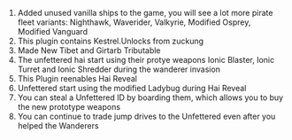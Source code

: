 1. Added unused vanilla ships to the game, you will see a lot more pirate fleet variants: Nighthawk, Waverider, Valkyrie, Modified Osprey, Modified Vanguard
2. This plugin contains Kestrel.Unlocks from zuckung
3. Made New Tibet and Girtarb Tributable
4. The unfettered hai start using their protye weapons Ionic Blaster, Ionic Turret and Ionic Shredder during the wanderer invasion
5. This Plugin reenables Hai Reveal
6. Unfettered start using the modified Ladybug during Hai Reveal
7. You can steal a Unfettered ID by boarding them, which allows you to buy the new prototype weapons
8. You can continue to trade jump drives to the Unfettered even after you helped the Wanderers